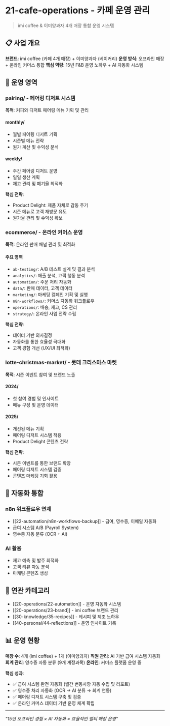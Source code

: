 # 21-cafe-operations - 카페 운영 관리

> imi coffee & 이미양과자 4개 매장 통합 운영 시스템

## 📋 사업 개요

**브랜드**: imi coffee (카페 4개 매장) + 이미양과자 (베이커리)
**운영 방식**: 오프라인 매장 + 온라인 커머스 통합
**핵심 역량**: 15년 F&B 운영 노하우 + AI 자동화 시스템

## 📁 운영 영역

### pairing/ - 페어링 디저트 시스템
**목적**: 커피와 디저트 페어링 메뉴 기획 및 관리

#### monthly/
- 월별 페어링 디저트 기획
- 시즌별 메뉴 전략
- 원가 계산 및 수익성 분석

#### weekly/
- 주간 페어링 디저트 운영
- 일일 생산 계획
- 재고 관리 및 폐기율 최적화

**핵심 전략**:
- Product Delight: 제품 자체로 감동 주기
- 시즌 메뉴로 고객 재방문 유도
- 원가율 관리 및 수익성 확보

### ecommerce/ - 온라인 커머스 운영
**목적**: 온라인 판매 채널 관리 및 최적화

#### 주요 영역
- `ab-testing/`: A/B 테스트 설계 및 결과 분석
- `analytics/`: 매출 분석, 고객 행동 분석
- `automation/`: 주문 처리 자동화
- `data/`: 판매 데이터, 고객 데이터
- `marketing/`: 마케팅 캠페인 기획 및 실행
- `n8n-workflows/`: 커머스 자동화 워크플로우
- `operations/`: 배송, 재고, CS 관리
- `strategy/`: 온라인 사업 전략 수립

**핵심 전략**:
- 데이터 기반 의사결정
- 자동화를 통한 효율성 극대화
- 고객 경험 개선 (UX/UI 최적화)

### lotte-christmas-market/ - 롯데 크리스마스 마켓
**목적**: 시즌 이벤트 참여 및 브랜드 노출

#### 2024/
- 첫 참여 경험 및 인사이트
- 메뉴 구성 및 운영 데이터

#### 2025/
- 개선된 메뉴 기획
- 페어링 디저트 시스템 적용
- Product Delight 콘텐츠 전략

**핵심 전략**:
- 시즌 이벤트를 통한 브랜드 확장
- 페어링 디저트 시스템 검증
- 콘텐츠 마케팅 기회 활용

## 🤖 자동화 통합

### n8n 워크플로우 연계
- [[22-automation/n8n-workflows-backup]] - 급여, 영수증, 이메일 자동화
- 급여 시스템 A/B (Payroll System)
- 영수증 자동 분류 (OCR + AI)

### AI 활용
- 재고 예측 및 발주 최적화
- 고객 리뷰 자동 분석
- 마케팅 콘텐츠 생성

## 🔗 연관 카테고리

- [[20-operations/22-automation]] - 운영 자동화 시스템
- [[20-operations/23-brand]] - imi coffee 브랜드 관리
- [[30-knowledge/35-recipes]] - 레시피 및 제조 노하우
- [[40-personal/44-reflections]] - 운영 인사이트 기록

## 📊 운영 현황

**매장 수**: 4개 (imi coffee) + 1개 (이미양과자)
**직원 관리**: AI 기반 급여 시스템 자동화
**회계 관리**: 영수증 자동 분류 (9개 계정과목)
**온라인**: 커머스 플랫폼 운영 중

**핵심 성과**:
- ✅ 급여 시스템 완전 자동화 (월간 변동사항 자동 수집 및 리포트)
- ✅ 영수증 처리 자동화 (OCR → AI 분류 → 회계 연동)
- ✅ 페어링 디저트 시스템 구축 및 검증
- ✅ 온라인 커머스 데이터 기반 운영 체계 확립

---

*"15년 오프라인 경험 × AI 자동화 = 효율적인 멀티 매장 운영"*
